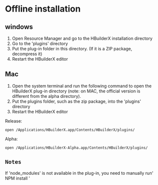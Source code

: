 # Offline installation

## windows

1. Open Resource Manager and go to the HBuilderX installation directory
2. Go to the 'plugins' directory
3. Put the plug-in folder in this directory. (If it is a ZIP package, decompress it)
4. Restart the HBuilderX editor

## Mac

1. Open the system terminal and run the following command to open the HBuilderX plug-in directory (note: on MAC, the official version is different from the alpha directory).
2. Put the plugins folder, such as the zip package, into the 'plugins' directory
3. Restart the HBuilderX editor

Release:
```shell
open /Applications/HBuilderX.app/Contents/HBuilderX/plugins/
```

Alpha: 
```shell
open /Applications/HBuilderX-Alpha.app/Contents/HBuilderX/plugins/
```

## `Notes`

If 'node_modules' is not available in the plug-in, you need to manually run' NPM install '